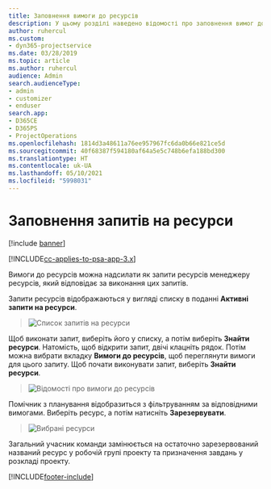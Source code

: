 ```yaml
---
title: Заповнення вимоги до ресурсів
description: У цьому розділі наведено відомості про заповнення вимог до ресурсів.
author: ruhercul
ms.custom:
- dyn365-projectservice
ms.date: 03/28/2019
ms.topic: article
ms.author: ruhercul
audience: Admin
search.audienceType:
- admin
- customizer
- enduser
search.app:
- D365CE
- D365PS
- ProjectOperations
ms.openlocfilehash: 1814d3a48611a76ee957967fc6da0b66e821ce5d
ms.sourcegitcommit: 40f68387f594180af64a5e5c748b6efa188bd300
ms.translationtype: HT
ms.contentlocale: uk-UA
ms.lasthandoff: 05/10/2021
ms.locfileid: "5998031"
---
```

# <a name="fulfilling-resource-requests"></a>Заповнення запитів на ресурси

[!include [banner](../includes/psa-now-project-operations.md)]

[!INCLUDE[cc-applies-to-psa-app-3.x](../includes/cc-applies-to-psa-app-3x.md)]

Вимоги до ресурсів можна надсилати як запити ресурсів менеджеру ресурсів, який відповідає за виконання цих запитів.

Запити ресурсів відображаються у вигляді списку в поданні **Активні запити на ресурси**.

> ![Список запитів на ресурси](media/Resource-Management-image59.png)

Щоб виконати запит, виберіть його у списку, а потім виберіть **Знайти ресурси**. Натомість, щоб відкрити запит, двічі клацніть рядок. Потім можна вибрати вкладку **Вимоги до ресурсів**, щоб переглянути вимоги для цього запиту. Щоб почати виконувати запит, виберіть **Знайти ресурси**.

> ![Відомості про вимоги до ресурсів](media/Resource-Management-image60.png)

Помічник з планування відобразиться з фільтруванням за відповідними вимогами. Виберіть ресурс, а потім натисніть **Зарезервувати**.

> ![Вибрані ресурси](media/Resource-Management-image61.png)

Загальний учасник команди замінюється на остаточно зарезервований названий ресурс у робочій групі проекту та призначення завдань у розкладі проекту.


[!INCLUDE[footer-include](../includes/footer-banner.md)]